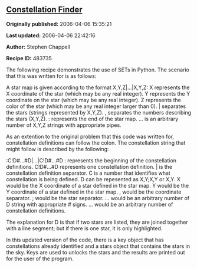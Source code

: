 ## [Constellation Finder](https://code.activestate.com/recipes/483735-constellation-finder)

**Originally published:** 2006-04-06 15:35:21

**Last updated:** 2006-04-06 22:42:16

**Author:** Stephen Chappell

**Recipe ID:** 483735

The following recipe demonstrates the use of SETs in Python.
The scenario that this was written for is as follows:

A star map is given according to the format X,Y,Z|...|X,Y,Z:
X represents the X coordinate of the star (which may be any real integer).
Y represents the Y coordinate on the star (which may be any real integer).
Z represents the color of the star (which may be any real integer larger than 0).
| separates the stars (strings represented by X,Y,Z).
, separates the numbers describing the stars (X,Y,Z).
: represents the end of the star map.
... is an arbitrary number of X,Y,Z strings with appropriate pipes.

As an extention to the original problem that this code was written for,
constellation definitions can follow the colon. The constellation string
that might follow is described by the following:

:C!D#...#D|...|C!D#...#D
: represents the beginning of the constellation definitions.
C!D#...#D represents one constellation definition.
| is the constellation definition separator.
C is a number that identifies what constellation is being defined.
D can be repesented as X,Y;X,Y or X,Y.
X would be the X coordinate of a star defined in the star map.
Y would be the Y coordinate of a star defined in the star map.
, would be the coordinate separator.
; would be the star separator.
... would be an arbitrary number of D string with appropriate # signs.
... would be an arbitrary number of constellation definitions.

The explanation for D is that if two stars are listed, they are joined
together with a line segment; but if there is one star, it is only highlighted.

In this updated version of the code, there is a key object that has
constellations already identified and a stars object that contains
the stars in the sky. Keys are used to unlocks the stars and the
results are printed out for the user of the program.
